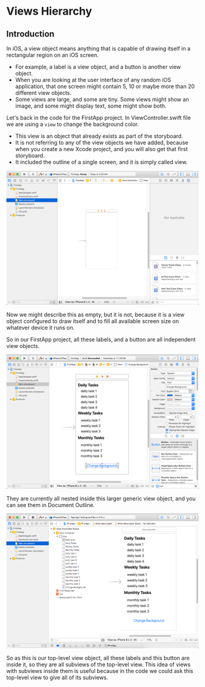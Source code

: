 # Views Hierarchy

## Introduction

In iOS, a view object means anything that is capable of drawing itself in a rectangular region on an iOS screen.
 
 - For example, a label is a view object, and a button is another view object. 
 - When you are looking at the user interface of any random iOS application, that one screen might contain 5, 10 or maybe more than 20 different view objects.
 - Some views are large, and some are tiny. Some views might show an image, and some might display text, some might show both.

Let's back in the code for the FirstApp project. In ViewController.swift file we are using a `view` to change the background color. 

 - This view is an object that already exists as part of the storyboard. 
 - It is not referring to any of the view objects we have added, because when you create a new Xcode project, and you will also get that first storyboard. 
 - It included the outline of a single screen, and it is simply called view. 

<img src="images/views-hierarchy1.png">

Now we might describe this as empty, but it is not, because it is a view object configured to draw itself and to fill all available screen size on whatever device it runs on. 

So in our FirstApp project, all these labels, and a button are all independent view objects. 

<img src="images/views-hierarchy2.png">

They are currently all nested inside this larger generic view object, and you can see them in Document Outline.

<img src="images/views-hierarchy3.png">
 
So as this is our top-level view object, all these labels and this button are inside it, so they are all subviews of the top-level view. This idea of views with subviews inside them is useful because in the code we could ask this top-level view to give all of its subviews.
